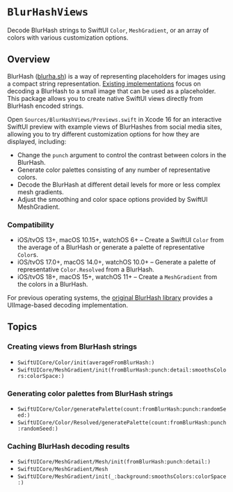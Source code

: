 # ``BlurHashViews``

Decode BlurHash strings to SwiftUI `Color`, `MeshGradient`, or an array of colors with various customization options.

## Overview

BlurHash ([blurha.sh](https://blurha.sh)) is a way of representing placeholders for images using a compact string representation. [Existing implementations](https://github.com/woltapp/blurhash) focus on decoding a BlurHash to a small image that can be used as a placeholder. This package allows you to create native SwiftUI views directly from BlurHash encoded strings.

Open `Sources/BlurHashViews/Previews.swift` in Xcode 16 for an interactive SwiftUI preview with example views of BlurHashes from social media sites, allowing you to try different customization options for how they are displayed, including:

- Change the `punch` argument to control the contrast between colors in the BlurHash.
- Generate color palettes consisting of any number of representative colors.
- Decode the BlurHash at different detail levels for more or less complex mesh gradients.
- Adjust the smoothing and color space options provided by SwiftUI MeshGradient.

### Compatibility

- iOS/tvOS 13+, macOS 10.15+, watchOS 6+ – Create a SwiftUI `Color` from the average of a BlurHash or generate a palette of representative `Color`s.
- iOS/tvOS 17.0+, macOS 14.0+, watchOS 10.0+ – Generate a palette of representative `Color.Resolved` from a BlurHash.
- iOS/tvOS 18+, macOS 15+, watchOS 11+ – Create a `MeshGradient` from the colors in a BlurHash.

For previous operating systems, the [original BlurHash library](https://github.com/woltapp/blurhash/tree/master/Swift) provides a UIImage-based decoding implementation.

## Topics

### Creating views from BlurHash strings

- ``SwiftUICore/Color/init(averageFromBlurHash:)``
- ``SwiftUICore/MeshGradient/init(fromBlurHash:punch:detail:smoothsColors:colorSpace:)``

### Generating color palettes from BlurHash strings

- ``SwiftUICore/Color/generatePalette(count:fromBlurHash:punch:randomSeed:)``
- ``SwiftUICore/Color/Resolved/generatePalette(count:fromBlurHash:punch:randomSeed:)``

### Caching BlurHash decoding results

- ``SwiftUICore/MeshGradient/Mesh/init(fromBlurHash:punch:detail:)``
- ``SwiftUICore/MeshGradient/Mesh``
- ``SwiftUICore/MeshGradient/init(_:background:smoothsColors:colorSpace:)``
